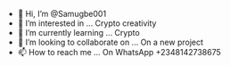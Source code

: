 - 👋 Hi, I’m @Samugbe001
- 👀 I’m interested in ... Crypto creativity
- 🌱 I’m currently learning ... Crypto
- 💞️ I’m looking to collaborate on ... On a new project
- 📫 How to reach me ... On WhatsApp +2348142738675

<!---
Samugbe001/Samugbe001 is a ✨ special ✨ repository because its `README.md` (this file) appears on your GitHub profile.
You can click the Preview link to take a look at your changes.
--->
